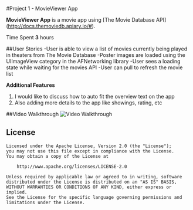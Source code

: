 #Project 1 - MovieViewer App

**MovieViewer App** is a movie app using [The Movie Database API] (http://docs.themoviedb.apiary.io/#).

Time Spent **3** hours

##User Stories
-User is able to view a list of movies currently being played in theaters from The Movie Database
-Poster images are loaded using the UIImageView category in the AFNetworking library
-User sees a loading state while waiting for the movies API
-User can pull to refresh the movie list

**Additional Features**

1. I would like to discuss how to auto fit the overview text on the app
2. Also adding more details to the app like showings, rating, etc 

##Video Walkthrough
<img src="movieapp.gif" title="Video Walkthrough" width="" alt="Video Walkthrough"/>

## License


    Licensed under the Apache License, Version 2.0 (the "License");
    you may not use this file except in compliance with the License.
    You may obtain a copy of the License at

        http://www.apache.org/licenses/LICENSE-2.0

    Unless required by applicable law or agreed to in writing, software
    distributed under the License is distributed on an "AS IS" BASIS,
    WITHOUT WARRANTIES OR CONDITIONS OF ANY KIND, either express or implied.
    See the License for the specific language governing permissions and
    limitations under the License.
